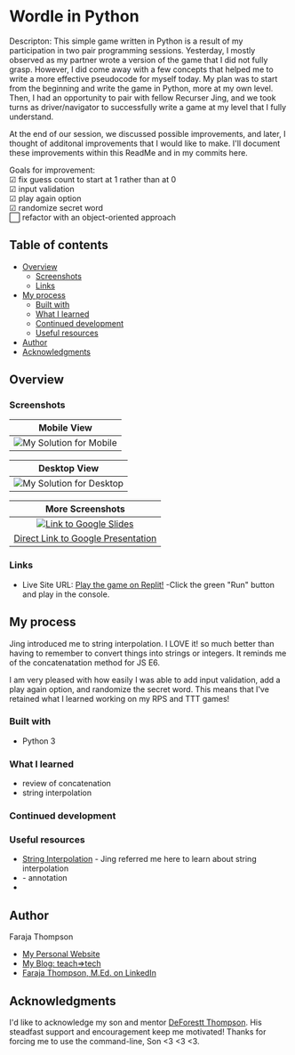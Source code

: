 # Wordle in Python

Descripton: This simple game written in Python is a result of my participation in two pair programming sessions. Yesterday, I mostly observed as my partner wrote a version of the game that I did not fully grasp. However, I did come away with a few concepts that helped me to write a more effective pseudocode for myself today. My plan was to start from the beginning and write the game in Python, more at my own level. Then, I had an opportunity to pair with fellow Recurser Jing, and we took turns as driver/navigator to successfully write a game at my level that I fully understand.

At the end of our session, we discussed possible improvements, and later, I thought of additonal improvements that I would like to make. I'll document these improvements within this ReadMe and in my commits here.

Goals for improvement:
<br>&#x2611; fix guess count to start at 1 rather than at 0
<br>&#x2611; input validation
<br>&#x2611; play again option
<br>&#x2611; randomize secret word
<br>&#11036; refactor with an object-oriented approach

## Table of contents

- [Overview](#overview)
  - [Screenshots](#screenshots)
  - [Links](#links)
- [My process](#my-process)
  - [Built with](#built-with)
  - [What I learned](#what-i-learned)
  - [Continued development](#continued-development)
  - [Useful resources](#useful-resources)
- [Author](#author)
- [Acknowledgments](#acknowledgments)

## Overview

### Screenshots

|     <b>Mobile View</b>      |
| :-------------------------: |
| ![My Solution for Mobile]() |

|     <b>Desktop View</b>      |
| :--------------------------: |
| ![My Solution for Desktop]() |

|                                                                                                               <b>More Screenshots</b>                                                                                                               |
| :-------------------------------------------------------------------------------------------------------------------------------------------------------------------------------------------------------------------------------------------------: |
| [![Link to Google Slides](link-to-slides.png)](https://docs.google.com/presentation/d/e/2PACX-1vROkxVyUGrL-H86BwdRjp2-pR0OU4mqIA1PmLdf0vh8ypV4msyidQBM9mZgJLeFc7AsDSrrOJjhP8Oe/pub?start=false&loop=false&delayms=3000&slide=id.g1270c083a6c_0_146) |
|      [Direct Link to Google Presentation](https://docs.google.com/presentation/d/e/2PACX-1vROkxVyUGrL-H86BwdRjp2-pR0OU4mqIA1PmLdf0vh8ypV4msyidQBM9mZgJLeFc7AsDSrrOJjhP8Oe/pub?start=false&loop=false&delayms=3000&slide=id.g1270c083a6c_0_146)      |

### Links

- Live Site URL: [Play the game on Replit!](https://replit.com/@jcao7/StainedInsidiousVolume#main.py) -Click the green "Run" button and play in the console.

## My process

Jing introduced me to string interpolation. I LOVE it! so much better than having to remember to convert things into strings or integers. It reminds me of the concatenatation method for JS E6.

I am very pleased with how easily I was able to add input validation, add a play again option, and randomize the secret word. This means that I've retained what I learned working on my RPS and TTT games!

### Built with

- Python 3

### What I learned

- review of concatenation
- string interpolation

### Continued development

### Useful resources

- [String Interpolation](https://www.programiz.com/python-programming/string-interpolation) - Jing referred me here to learn about string interpolation
- []() - annotation
-

## Author

Faraja Thompson

- [My Personal Website](https://faraja17.github.io/my-website/)
- [My Blog: teach=>tech](https://teach2tech.hashnode.dev/)
- [Faraja Thompson, M.Ed. on LinkedIn](https://www.linkedin.com/in/faraja-thompson-m-ed-70885b8/)

## Acknowledgments

I'd like to acknowledge my son and mentor [DeForestt Thompson](https://github.com/DeForestt). His steadfast support and encouragement keep me motivated! Thanks for forcing me to use the command-line, Son <3 <3 <3.
